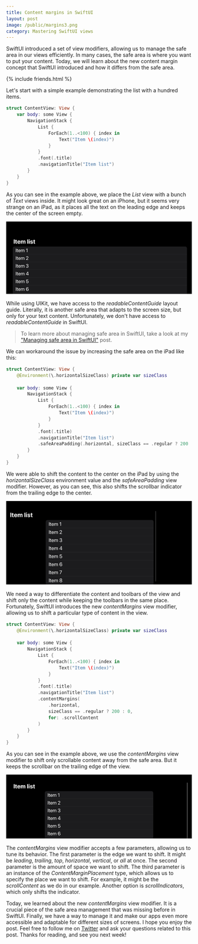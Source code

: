 ```yaml
---
title: Content margins in SwiftUI
layout: post
image: /public/margins3.png
category: Mastering SwiftUI views
---
```


SwiftUI introduced a set of view modifiers, allowing us to manage the safe area in our views efficiently. In many cases, the safe area is where you want to put your content. Today, we will learn about the new content margin concept that SwiftUI introduced and how it differs from the safe area.

{% include friends.html %}

Let's start with a simple example demonstrating the list with a hundred items.

```swift
struct ContentView: View {
    var body: some View {
        NavigationStack {
            List {
                ForEach(1..<100) { index in
                    Text("Item \(index)")
                }
            }
            .font(.title)
            .navigationTitle("Item list")
        }
    }
}
```

As you can see in the example above, we place the *List* view with a bunch of *Text* views inside. It might look great on an iPhone, but it seems very strange on an iPad, as it places all the text on the leading edge and keeps the center of the screen empty.

![content-margins](/public/margins1.png)

While using UIKit, we have access to the *readableContentGuide* layout guide. Literally, it is another safe area that adapts to the screen size, but only for your text content. Unfortunately, we don't have access to *readableContentGuide* in SwiftUI.


> To learn more about managing safe area in SwiftUI, take a look at my ["Managing safe area in SwiftUI"](/2021/11/03/managing-safe-area-in-swiftui/) post.

We can workaround the issue by increasing the safe area on the iPad like this:

```swift
struct ContentView: View {
    @Environment(\.horizontalSizeClass) private var sizeClass
    
    var body: some View {
        NavigationStack {
            List {
                ForEach(1..<100) { index in
                    Text("Item \(index)")
                }
            }
            .font(.title)
            .navigationTitle("Item list")
            .safeAreaPadding(.horizontal, sizeClass == .regular ? 200 : 0)
        }
    }
}
```

We were able to shift the content to the center on the iPad by using the *horizontalSizeClass* environment value and the *safeAreaPadding* view modifier. However, as you can see, this also shifts the scrollbar indicator from the trailing edge to the center.

![content-margins](/public/margins2.png)

We need a way to differentiate the content and toolbars of the view and shift only the content while keeping the toolbars in the same place. Fortunately, SwiftUI introduces the new *contentMargins* view modifier, allowing us to shift a particular type of content in the view.

```swift
struct ContentView: View {
    @Environment(\.horizontalSizeClass) private var sizeClass
    
    var body: some View {
        NavigationStack {
            List {
                ForEach(1..<100) { index in
                    Text("Item \(index)")
                }
            }
            .font(.title)
            .navigationTitle("Item list")
            .contentMargins(
                .horizontal,
                sizeClass == .regular ? 200 : 0,
                for: .scrollContent
            )
        }
    }
}
```

As you can see in the example above, we use the *contentMargins* view modifier to shift only scrollable content away from the safe area. But it keeps the scrollbar on the trailing edge of the view.

![content-margins](/public/margins3.png)

The *contentMargins* view modifier accepts a few parameters, allowing us to tune its behavior. The first parameter is the edge we want to shift. It might be *leading*, *trailing*, *top*, *horizontal*, *vertical*, or *all* at once. The second parameter is the amount of space we want to shift. The third parameter is an instance of the *ContentMarginPlacement* type, which allows us to specify the place we want to shift. For example, it might be the *scrollContent* as we do in our example. Another option is *scrollIndicators*, which only shifts the indicator.

Today, we learned about the new *contentMargins* view modifier. It is a crucial piece of the safe area management that was missing before in SwiftUI. Finally, we have a way to manage it and make our apps even more accessible and adaptable for different sizes of screens. I hope you enjoy the post. Feel free to follow me on [Twitter](https://twitter.com/mecid) and ask your questions related to this post. Thanks for reading, and see you next week!
